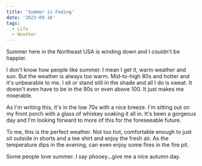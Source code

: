 ```yaml
---
title: 'Summer is Fading'
date: '2023-09-16'
tags:
  - Life
  - Weather
---
```


Summer here in the Northeast USA is winding down and I couldn't be happier.
<!-- excerpt -->

I don't know how people like summer. I mean I get it, warm weather and sun. But the weather is always too warm. Mid-to-high 80s and hotter and it's unbearable to me. I sit or stand still in the shade and all I do is sweat. It doesn't even have to be in the 90s or even above 100. It just makes me miserable.

As I'm writing this, it's in the low 70s with a nice breeze. I'm sitting out on my front porch with a glass of whiskey soaking it all in. It's been a gorgeous day and I'm looking forward to more of this for the foreseeable future.

To me, this is the perfect weather. Not too hot, comfortable enough to just sit outside in shorts and a tee shirt and enjoy the fresh air. As the temperature dips in the evening, can even enjoy some fires in the fire pit.

Some people love summer. I say phooey...give me a nice autumn day.
